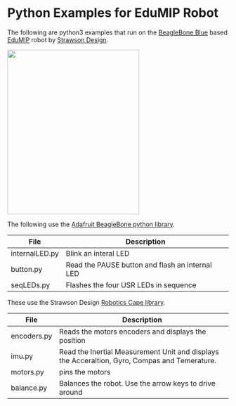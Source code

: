 Python Examples for EduMIP Robot
================================

The following are python3 examples that run on the
[BeagleBone Blue](http://beagleboard.org/blue) based 
[EduMIP](http://strawsondesign.com/#!edumip-about) robot by
[Strawson Design](http://strawsondesign.com/).

<img src="http://strawsondesign.com/img/edumip/_DSC7983_s.JPG" width="300" height="375">

The following use the [Adafruit BeagleBone python library](https://learn.adafruit.com/setting-up-io-python-library-on-beaglebone-black/overview).

File |          Description
---- |          -----------
internalLED.py | Blink an interal LED
button.py      | Read the PAUSE button and flash an internal LED
seqLEDs.py     | Flashes the four USR LEDs in sequence

These use the Strawson Design [Robotics Cape library](http://strawsondesign.com/#!manual-install).

File        |   Description
----        |   -----------
encoders.py | Reads the motors encoders and displays the position
imu.py      | Read the Inertial Measurement Unit and displays the Acceraltion, Gyro, Compas and Temerature.
motors.py   | pins the motors
balance.py  | Balances the robot.  Use the arrow keys to drive around
